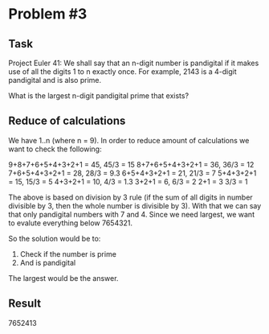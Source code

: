 # Problem #3

## Task

Project Euler 41: We shall say that an n-digit number is pandigital if it makes use of all the digits 1 to n exactly once. For example, 2143 is a 4-digit pandigital and is also prime.

What is the largest n-digit pandigital prime that exists?

## Reduce of calculations

We have 1..n (where n = 9). In order to reduce amount of calculations we want to check the following: 

9+8+7+6+5+4+3+2+1 = 45, 45/3 = 15
8+7+6+5+4+3+2+1 = 36, 36/3 = 12
7+6+5+4+3+2+1 = 28, 28/3 = 9.3
6+5+4+3+2+1 = 21, 21/3 = 7
5+4+3+2+1 = 15, 15/3 = 5
4+3+2+1 = 10, 4/3 = 1.3
3+2+1 = 6, 6/3 = 2
2+1 = 3 3/3 = 1

The above is based on division by 3 rule (if the sum of all digits in number divisible by 3, then the whole number is divisible by 3). With that we can say that only pandigital numbers with 7 and 4. Since we need largest, we want to evalute everything below 7654321. 

So the solution would be to:

1. Check if the number is prime
2. And is pandigital

The largest would be the answer.

## Result

7652413